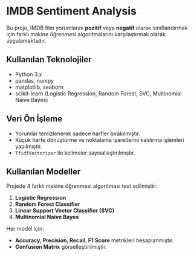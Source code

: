 # IMDB Sentiment Analysis
Bu proje, IMDB film yorumlarını **pozitif** veya **negatif** olarak sınıflandırmak için farklı makine öğrenmesi algoritmalarını karşılaştırmalı olarak uygulamaktadır.  

## Kullanılan Teknolojiler
- Python 3.x  
- pandas, numpy  
- matplotlib, seaborn  
- scikit-learn (Logistic Regression, Random Forest, SVC, Multinomial Naive Bayes)  

## Veri Ön İşleme
- Yorumlar temizlenerek sadece harfler bırakılmıştır.  
- Küçük harfe dönüştürme ve noktalama işaretlerini kaldırma işlemleri yapılmıştır.  
- `TfidfVectorizer` ile kelimeler sayısallaştırılmıştır.  

## Kullanılan Modeller
Projede 4 farklı makine öğrenmesi algoritması test edilmiştir:  
1. **Logistic Regression** 
2. **Random Forest Classifier**  
3. **Linear Support Vector Classifier (SVC)**  
4. **Multinomial Naive Bayes**  

Her model için:  
- **Accuracy, Precision, Recall, F1 Score** metrikleri hesaplanmıştır.  
- **Confusion Matrix** görselleştirilmiştir.  
